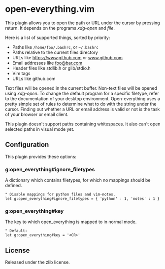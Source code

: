 # open-everything.vim

This plugin allows you to open the path or URL under the cursor by pressing
return. It depends on the programs _xdg-open_ and _file_.

Here is a list of supported things, sorted by priority:

* Paths like `/home/foo/.bashrc`, or `~/.bashrc`
* Paths relative to the current files directory
* URLs like https://www.github.com or www.github.com
* Email addresses like foo@bar.com
* Header files like stdlib.h or glib/stdio.h
* Vim tags
* URLs like github.com

Text files will be opened in the current buffer. Non-text files will be
opened using _xdg-open_. To change the default program for a specific
filetype, refer to the documentation of your desktop environment.
Open-everything uses a pretty simple set of rules to determine what to do
with the string under the cursor. Finding out whether a URL or email
address is valid or not is the task of your browser or email client.

This plugin doesn't support paths containing whitespaces. It also can't
open selected paths in visual mode yet.

## Configuration

This plugin provides these options:

### g:open\_everything#ignore\_filetypes

A dictionary which contains filetypes, for which no mappings should be
defined.

```vim
" Disable mappings for python files and vim-notes.
let g:open_everything#ignore_filetypes = { 'python' : 1, 'notes' : 1 }
```

### g:open\_everything#key

The key to which open\_everything is mapped to in normal mode.

```vim
" Default:
let g:open_everything#key = '<CR>'
```

## License

Released under the zlib license.
